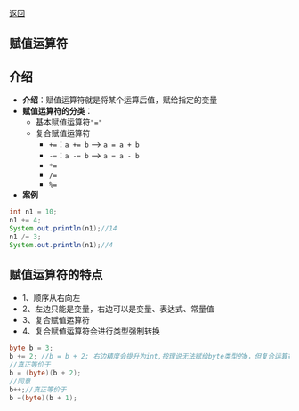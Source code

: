 <meta name="viewport" content="width=device-width, initial-scale=1.0, viewport-fit=cover">

[返回](运算符.md)

## 赋值运算符

## 介绍

- **介绍**：赋值运算符就是将某个运算后值，赋给指定的变量
- **赋值运算符的分类**：
	- 基本赋值运算符`"="` 
	- 复合赋值运算符
		- `+=`：`a += b` --> `a = a + b`
		- `-=`：`a -= b` --> `a = a - b`
		- `*=`
		- `/=`
		- `%=`
- **案例**
```java
int n1 = 10;
n1 += 4;
System.out.println(n1);//14
n1 /= 3;
System.out.println(n1);//4
```

## 赋值运算符的特点
- 1、顺序从右向左 
- 2、左边只能是变量，右边可以是变量、表达式、常量值
- 3、复合赋值运算符
- 4、复合赋值运算符会进行类型强制转换
```java
byte b = 3;
b += 2; //b = b + 2; 右边精度会提升为int,按理说无法赋给byte类型的b，但复合运算符会转换
//真正等价于 
b = (byte)(b + 2);
//同意
b++;//真正等价于
b =(byte)(b + 1);
```